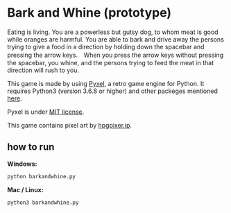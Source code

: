 # Bark and Whine (prototype)

Eating is living. You are a powerless but gutsy dog, to whom meat is good while oranges are harmful. You are able to bark and drive away the persons trying to give a food in a direction by holding down the spacebar and pressing the arrow keys.　When you press the arrow keys without pressing the spacebar, you whine, and the persons trying to feed the meat in that direction will rush to you.

This game is made by using [Pyxel](https://github.com/kitao/pyxel/), a retro game engine for Python. It requires Python3 (version 3.6.8 or higher) and other packeges mentioned [here](https://github.com/kitao/pyxel/blob/master/README.md/).

Pyxel is under [MIT license](http://en.wikipedia.org/wiki/MIT_License).

This game contains pixel art by [hpgpixer.jp](https://hpgpixer.jp/).

## how to run

**Windows:**

```sh
python barkandwhine.py
```

**Mac / Linux:**

```sh
python3 barkandwhine.py
```
